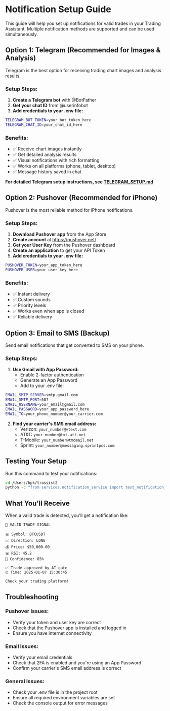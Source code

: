 # Notification Setup Guide

This guide will help you set up notifications for valid trades in your Trading Assistant. Multiple notification methods are supported and can be used simultaneously.

## Option 1: Telegram (Recommended for Images & Analysis)

Telegram is the best option for receiving trading chart images and analysis results.

### Setup Steps:
1. **Create a Telegram bot** with @BotFather
2. **Get your chat ID** from @userinfobot
3. **Add credentials to your .env file:**

```bash
TELEGRAM_BOT_TOKEN=your_bot_token_here
TELEGRAM_CHAT_ID=your_chat_id_here
```

### Benefits:
- ✅ Receive chart images instantly
- ✅ Get detailed analysis results
- ✅ Visual notifications with rich formatting
- ✅ Works on all platforms (phone, tablet, desktop)
- ✅ Message history saved in chat

**For detailed Telegram setup instructions, see [TELEGRAM_SETUP.md](TELEGRAM_SETUP.md)**

## Option 2: Pushover (Recommended for iPhone)

Pushover is the most reliable method for iPhone notifications.

### Setup Steps:
1. **Download Pushover app** from the App Store
2. **Create account** at https://pushover.net/
3. **Get your User Key** from the Pushover dashboard
4. **Create an application** to get your API Token
5. **Add credentials to your .env file:**

```bash
PUSHOVER_TOKEN=your_app_token_here
PUSHOVER_USER=your_user_key_here
```

### Benefits:
- ✅ Instant delivery
- ✅ Custom sounds
- ✅ Priority levels
- ✅ Works even when app is closed
- ✅ Reliable delivery

## Option 3: Email to SMS (Backup)

Send email notifications that get converted to SMS on your phone.

### Setup Steps:
1. **Use Gmail with App Password:**
   - Enable 2-factor authentication
   - Generate an App Password
   - Add to your .env file:

```bash
EMAIL_SMTP_SERVER=smtp.gmail.com
EMAIL_SMTP_PORT=587
EMAIL_USERNAME=your_email@gmail.com
EMAIL_PASSWORD=your_app_password_here
EMAIL_TO=your_phone_number@your_carrier.com
```

2. **Find your carrier's SMS email address:**
   - Verizon: `your_number@vtext.com`
   - AT&T: `your_number@txt.att.net`
   - T-Mobile: `your_number@tmomail.net`
   - Sprint: `your_number@messaging.sprintpcs.com`

## Testing Your Setup

Run this command to test your notifications:

```bash
cd /Users/hpk/trassist2
python -c "from services.notification_service import test_notification_system; test_notification_system()"
```

## What You'll Receive

When a valid trade is detected, you'll get a notification like:

```
🚀 VALID TRADE SIGNAL

📊 Symbol: BTCUSDT
📈 Direction: LONG
💰 Price: $50,000.00
📊 RSI: 45.2
🎯 Confidence: 85%

✅ Trade approved by AI gate
⏰ Time: 2025-01-07 15:30:45

Check your trading platform!
```

## Troubleshooting

### Pushover Issues:
- Verify your token and user key are correct
- Check that the Pushover app is installed and logged in
- Ensure you have internet connectivity

### Email Issues:
- Verify your email credentials
- Check that 2FA is enabled and you're using an App Password
- Confirm your carrier's SMS email address is correct

### General Issues:
- Check your .env file is in the project root
- Ensure all required environment variables are set
- Check the console output for error messages
